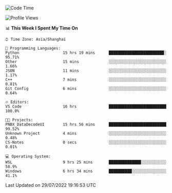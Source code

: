 <!--START_SECTION:waka-->
![Code Time](http://img.shields.io/badge/Code%20Time-173%20hrs%2033%20mins-blue)

![Profile Views](http://img.shields.io/badge/Profile%20Views-1-blue)

📊 **This Week I Spent My Time On** 

```text
⌚︎ Time Zone: Asia/Shanghai

💬 Programming Languages: 
Python                   15 hrs 19 mins      ████████████████████████░   95.71% 
Other                    15 mins             ░░░░░░░░░░░░░░░░░░░░░░░░░   1.66% 
JSON                     11 mins             ░░░░░░░░░░░░░░░░░░░░░░░░░   1.17% 
C++                      7 mins              ░░░░░░░░░░░░░░░░░░░░░░░░░   0.81% 
Git Config               6 mins              ░░░░░░░░░░░░░░░░░░░░░░░░░   0.64%

🔥 Editors: 
VS Code                  16 hrs              █████████████████████████   100.0%

🐱‍💻 Projects: 
PNBX_DataDecodeUI        15 hrs 56 mins      █████████████████████████   99.52% 
Unknown Project          4 mins              ░░░░░░░░░░░░░░░░░░░░░░░░░   0.48% 
CS-Notes                 0 secs              ░░░░░░░░░░░░░░░░░░░░░░░░░   0.01%

💻 Operating System: 
WSL                      9 hrs 25 mins       ██████████████░░░░░░░░░░░   58.9% 
Windows                  6 hrs 34 mins       ██████████░░░░░░░░░░░░░░░   41.1%

```


 Last Updated on 29/07/2022 19:16:53 UTC
<!--END_SECTION:waka-->